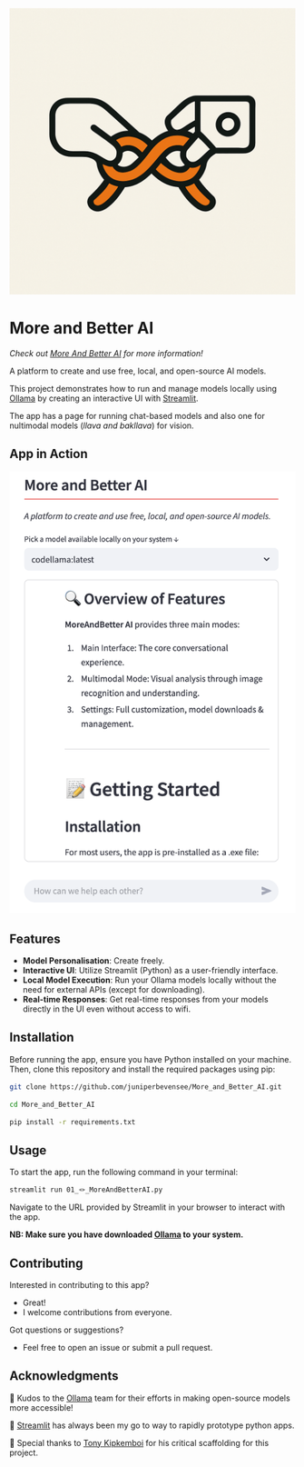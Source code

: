 ![Logo](logo.png)

# More and Better AI

*Check  out [More And Better AI](moreandbetter.ai) for more information!*

A platform to create and use free, local, and open-source AI models. 

This project demonstrates how to run and manage models locally using [Ollama](https://ollama.com/) by creating an interactive UI with [Streamlit](https://streamlit.io).

The app has a page for running chat-based models and also one for nultimodal models (_llava and bakllava_) for vision.

## App in Action

![App](app.png)

<!-- **Check out this u video tutorial 👇**

<a href="https://youtu.be/bAI_jWsLhFM">
  <img src="https://img.youtube.com/vi/bAI_jWsLhFM/hqdefault.jpg" alt="Watch the video" width="100%">
</a> -->

## Features

- **Model Personalisation**: Create freely.
- **Interactive UI**: Utilize Streamlit (Python) as a user-friendly interface.
- **Local Model Execution**: Run your Ollama models locally without the need for external APIs (except for downloading).
- **Real-time Responses**: Get real-time responses from your models directly in the UI even without access to wifi.

## Installation

Before running the app, ensure you have Python installed on your machine. Then, clone this repository and install the required packages using pip:

```bash
git clone https://github.com/juniperbevensee/More_and_Better_AI.git
```

```bash
cd More_and_Better_AI
```

```bash
pip install -r requirements.txt
```

## Usage

To start the app, run the following command in your terminal:

```bash
streamlit run 01_🪢_MoreAndBetterAI.py
```

Navigate to the URL provided by Streamlit in your browser to interact with the app.

**NB: Make sure you have downloaded [Ollama](https://ollama.com/) to your system.**

## Contributing

Interested in contributing to this app?

- Great!
- I welcome contributions from everyone.

Got questions or suggestions?

- Feel free to open an issue or submit a pull request.

## Acknowledgments

👏 Kudos to the [Ollama](https://ollama.com/) team for their efforts in making open-source models more accessible!

👏 [Streamlit](https://streamlit.io/) has always been my go to way to rapidly prototype python apps. 

👏 Special thanks to [Tony Kipkemboi](https://github.com/tonykipkemboi/ollama_streamlit_demos) for his critical scaffolding for this project.   

